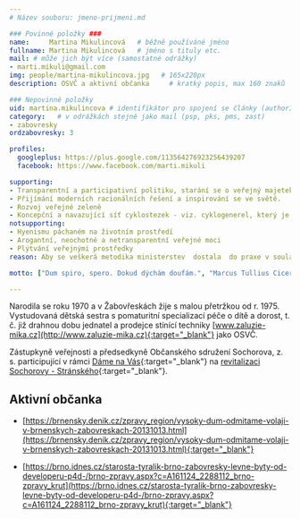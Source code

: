 ```yaml
---
# Název souboru: jmeno-prijmeni.md

### Povinné položky ###
name:     Martina Mikulincová  	# běžně používáné jméno
fullname: Martina Mikulincová  	# jméno s tituly etc.
mail: # může jich být více (samostatné odrážky)
- marti.mikuli@gmail.com
img: people/martina-mikulincova.jpg   # 165x220px
description: OSVČ a aktivní občanka 	# kratký popis, max 160 znaků

### Nepovinné položky
uid: martina.mikulincova # identifikátor pro spojení se články (authorId)
category: 	# v odrážkách stejně jako mail (psp, pks, pms, zast)
- zabovresky
ordzabovresky: 3

profiles:
  googleplus: https://plus.google.com/113564276923256439207
  facebook: https://www.facebook.com/marti.mikuli

supporting:
- Transparentní a participativní politiku, starání se o veřejný majetek s péčí řádného hospodáře
- Přijímání moderních racionálních řešení a inspirování se ve světě.
- Rozvoj veřejné zeleně
- Koncepční a navazující síť cyklostezek - viz. cyklogenerel, který je zatím hudbou budoucnosti
notsupporting:
- Hyenismu páchaném na životním prostředí
- Arogantní, neochotné a netransparentní veřejné moci
- Plýtvání veřejnými prostředky
reason: Aby se veškerá metodika ministerstev  dostala  do praxe v souladu s danou legislativou a nezůstala jen na papíře. Aby byl zachráněn a revitalizován významný krajinný prvek naší městské části Kozí Hora a nebyl zalit betonem dle projektu Avrio investu jako již jeho realizovaná 1 etapa - vstup do lesoparku Kroftova - Štursova. Aby územní plán nebyl jen politickou omalovánkou, která vytěžuje území, ale ctil urbanistickou hodnotu daného území a nepokračoval zrůdnou výstavbou - viz. polyfunkční dům na náměstí Rosického. Aby vzniklé dětské hřiště v Rezidenci Sochorova zbudované z dotačních operačních programů sloužilo nejen vyvoleným ale i mateřským školkám a všem dětem.

motto: ["Dum spiro, spero. Dokud dýchám doufám.", "Marcus Tullius Cicero", "Spés moritur ultima. Naděje umírá poslední."]

---
```


Narodila se roku 1970 a v Žabovřeskách žije s malou přetržkou od r. 1975. Vystudovaná dětská sestra s pomaturitní specializací péče o dítě a dorost, t. č. již drahnou dobu jednatel a prodejce stínící techniky [www.zaluzie-mika.cz](http://www.zaluzie-mika.cz){:target="_blank"} jako OSVČ.

Zástupkyně veřejnosti a předsedkyně Občanského sdružení Sochorova, z. s. participující v rámci [Dáme na Vás](https://damenavas.brno.cz){:target="_blank"} na [revitalizaci Sochorovy - Stránského](https://damenavas.brno.cz/projekt/?id=721){:target="_blank"}.

## Aktivní občanka

* [https://brnensky.denik.cz/zpravy_region/vysoky-dum-odmitame-volaji-v-brnenskych-zabovreskach-20131013.html](https://brnensky.denik.cz/zpravy_region/vysoky-dum-odmitame-volaji-v-brnenskych-zabovreskach-20131013.html){:target="_blank"}

* [https://brno.idnes.cz/starosta-tyralik-brno-zabovresky-levne-byty-od-developeru-p4d-/brno-zpravy.aspx?c=A161124_2288112_brno-zpravy_krut](https://brno.idnes.cz/starosta-tyralik-brno-zabovresky-levne-byty-od-developeru-p4d-/brno-zpravy.aspx?c=A161124_2288112_brno-zpravy_krut){:target="_blank"}
